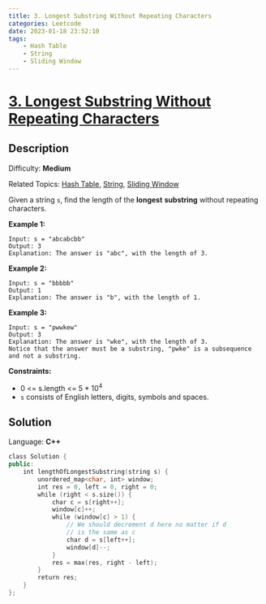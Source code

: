 ```yaml
---
title: 3. Longest Substring Without Repeating Characters
categories: Leetcode
date: 2023-01-18 23:52:10
tags:
    - Hash Table
    - String
    - Sliding Window
---
```


# [3\. Longest Substring Without Repeating Characters](https://leetcode.com/problems/longest-substring-without-repeating-characters/)

## Description

Difficulty: **Medium**

Related Topics: [Hash Table](https://leetcode.com/tag/hash-table/), [String](https://leetcode.com/tag/string/), [Sliding Window](https://leetcode.com/tag/sliding-window/)

Given a string `s`, find the length of the **longest** <span data-keyword="substring-nonempty">**substring**</span> without repeating characters.

**Example 1:**

```
Input: s = "abcabcbb"
Output: 3
Explanation: The answer is "abc", with the length of 3.
```

**Example 2:**

```
Input: s = "bbbbb"
Output: 1
Explanation: The answer is "b", with the length of 1.
```

**Example 3:**

```
Input: s = "pwwkew"
Output: 3
Explanation: The answer is "wke", with the length of 3.
Notice that the answer must be a substring, "pwke" is a subsequence and not a substring.
```

**Constraints:**

*   0 <= s.length <= 5 * 10<sup>4</sup>
*   `s` consists of English letters, digits, symbols and spaces.

## Solution

Language: **C++**

```C++
class Solution {
public:
    int lengthOfLongestSubstring(string s) {
        unordered_map<char, int> window;
        int res = 0, left = 0, right = 0;
        while (right < s.size()) {
            char c = s[right++];
            window[c]++;
            while (window[c] > 1) {
                // We should decrement d here no matter if d
                // is the same as c
                char d = s[left++];
                window[d]--;
            }
            res = max(res, right - left);
        }
        return res;
    }
};
```